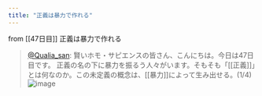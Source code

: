 ```yaml
---
title: "正義は暴力で作れる"
---
```


from [[47日目]]
正義は暴力で作れる
> [@Qualia_san](https://twitter.com/Qualia_san/status/1602321231893925888?s=20&t=LFm_nzamlo6IzU8x0ldCBQ): 賢いホモ・サピエンスの皆さん、こんにちは。今日は47日目です。
> 正義の名の下に暴力を振るう人々がいます。そもそも「[[正義]]」とは何なのか。この未定義の概念は、[[暴力]]によって生み出せる。(1/4)
> ![image](https://pbs.twimg.com/media/FjyV28IacAE_DBq.png)
